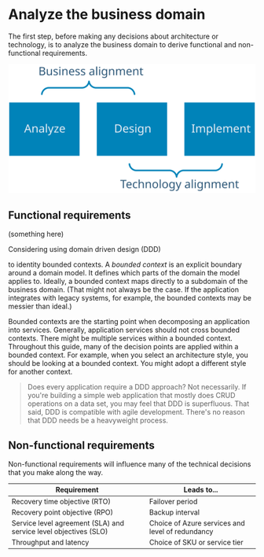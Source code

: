# Analyze the business domain

The first step, before making any decisions about architecture or technology, is to analyze the business domain to derive functional and non-functional requirements.

![](./images/software-design-process.svg)

## Functional requirements

(something here)

Considering using domain driven design (DDD) 

to identity bounded contexts. A *bounded context* is an explicit boundary around a domain model. It defines which parts of the domain the model applies to. Ideally, a bounded context maps directly to a subdomain of the business domain. (That might not always be the case. If the application integrates with legacy systems, for example, the bounded contexts may be messier than ideal.) 

Bounded contexts are the starting point when decomposing an application into services. Generally, application services should not cross bounded contexts. There might be multiple services within a bounded context. Throughout this guide, many of the decision points are applied within a bounded context. For example, when you select an architecture style, you should be looking at a bounded context. You might adopt a different style for another context.

> Does every application require a DDD approach? Not necessarily. If you're building a simple web application that mostly does CRUD operations on a data set, you may feel that DDD is superfluous. That said, DDD is compatible with agile development. There's no reason that DDD needs be a heavyweight process.

## Non-functional requirements

Non-functional requirements will influence many of the technical decisions that you make along the way. 

| Requirement | Leads to... |
|-------------|------------|
| Recovery time objective (RTO) |  Failover period |
| Recovery point objective (RPO) | Backup interval  |
| Service level agreement (SLA) and service level objectives (SLO) | Choice of Azure services and level of redundancy |
| Throughput and latency | Choice of SKU or service tier |
